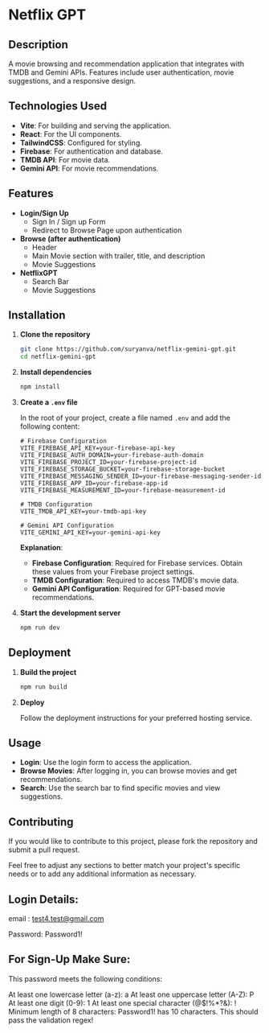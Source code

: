 # Netflix GPT

## Description

A movie browsing and recommendation application that integrates with TMDB and Gemini APIs. Features include user authentication, movie suggestions, and a responsive design.

## Technologies Used

- **Vite**: For building and serving the application.
- **React**: For the UI components.
- **TailwindCSS**: Configured for styling.
- **Firebase**: For authentication and database.
- **TMDB API**: For movie data.
- **Gemini API**: For movie recommendations.

## Features

- **Login/Sign Up**
  - Sign In / Sign up Form
  - Redirect to Browse Page upon authentication
- **Browse (after authentication)**
  - Header
  - Main Movie section with trailer, title, and description
  - Movie Suggestions
- **NetflixGPT**
  - Search Bar
  - Movie Suggestions

## Installation

1. **Clone the repository**

   ```bash
   git clone https://github.com/suryanva/netflix-gemini-gpt.git
   cd netflix-gemini-gpt
   ```

2. **Install dependencies**

   ```bash
   npm install
   ```

3. **Create a `.env` file**

   In the root of your project, create a file named `.env` and add the following content:

   ```plaintext
   # Firebase Configuration
   VITE_FIREBASE_API_KEY=your-firebase-api-key
   VITE_FIREBASE_AUTH_DOMAIN=your-firebase-auth-domain
   VITE_FIREBASE_PROJECT_ID=your-firebase-project-id
   VITE_FIREBASE_STORAGE_BUCKET=your-firebase-storage-bucket
   VITE_FIREBASE_MESSAGING_SENDER_ID=your-firebase-messaging-sender-id
   VITE_FIREBASE_APP_ID=your-firebase-app-id
   VITE_FIREBASE_MEASUREMENT_ID=your-firebase-measurement-id

   # TMDB Configuration
   VITE_TMDB_API_KEY=your-tmdb-api-key

   # Gemini API Configuration
   VITE_GEMINI_API_KEY=your-gemini-api-key
   ```

   **Explanation**:

   - **Firebase Configuration**: Required for Firebase services. Obtain these values from your Firebase project settings.
   - **TMDB Configuration**: Required to access TMDB's movie data.
   - **Gemini API Configuration**: Required for GPT-based movie recommendations.

4. **Start the development server**

   ```bash
   npm run dev
   ```

## Deployment

1. **Build the project**

   ```bash
   npm run build
   ```

2. **Deploy**

   Follow the deployment instructions for your preferred hosting service.

## Usage

- **Login**: Use the login form to access the application.
- **Browse Movies**: After logging in, you can browse movies and get recommendations.
- **Search**: Use the search bar to find specific movies and view suggestions.

## Contributing

If you would like to contribute to this project, please fork the repository and submit a pull request.

Feel free to adjust any sections to better match your project's specific needs or to add any additional information as necessary.

## Login Details:

email : test4.test@gmail.com

Password: Password1!

## For Sign-Up Make Sure:

This password meets the following conditions:

At least one lowercase letter (a-z): a
At least one uppercase letter (A-Z): P
At least one digit (0-9): 1
At least one special character (@$!%\*?&): !
Minimum length of 8 characters: Password1! has 10 characters.
This should pass the validation regex!

